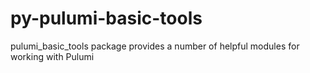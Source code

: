 # py-pulumi-basic-tools
pulumi_basic_tools package provides a number of helpful modules for working with Pulumi
